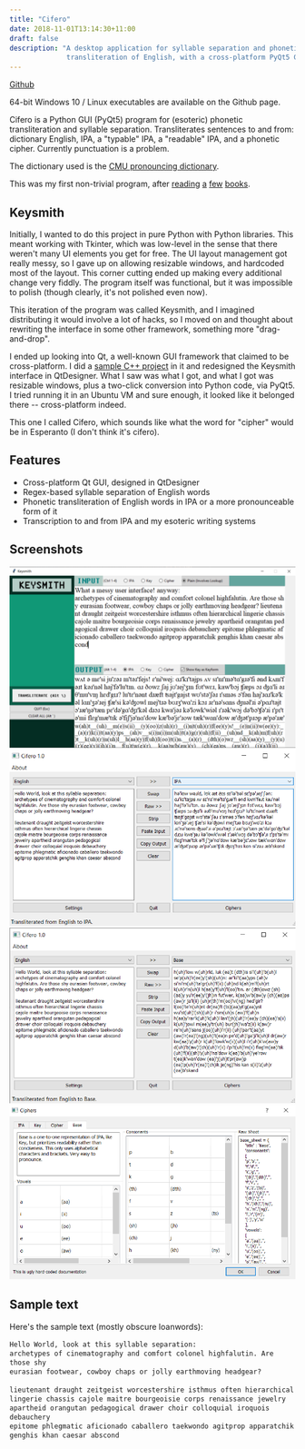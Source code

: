 ```yaml
---
title: "Cifero"
date: 2018-11-01T13:14:30+11:00
draft: false
description: "A desktop application for syllable separation and phonetic
              transliteration of English, with a cross-platform PyQt5 GUI."
---
```


[Github](https://github.com/jonjau/cifero)

64-bit Windows 10 / Linux executables are available on the Github page.

Cifero is a Python GUI (PyQt5) program for (esoteric)
phonetic transliteration and syllable separation. Transliterates sentences to
and from: dictionary English, IPA, a "typable" IPA, a "readable" IPA, and a
phonetic cipher. Currently punctuation is a problem.

The dictionary used is the
[CMU pronouncing dictionary](http://www.speech.cs.cmu.edu/cgi-bin/cmudict).

This was my first non-trivial program, after
[reading](https://www.amazon.com/Programming-Principles-Practice-Using-C/dp/0321543726)
[a](https://nostarch.com/automatestuff2)
[few](https://www.amazon.com/Fluent-Python-Concise-Effective-Programming/dp/1491946008)
[books](https://buildmedia.readthedocs.org/media/pdf/howtothink/latest/howtothink.pdf).

## Keysmith

Initially, I wanted to do this project in pure Python with Python libraries.
This meant working with Tkinter, which was low-level in the sense that there
weren't many UI elements you get for free. The UI layout management got really
messy, so I gave up on allowing resizable windows, and hardcoded most of the
layout. This corner cutting ended up making every additional change very
fiddly. The program itself was functional, but it was impossible to polish
(though clearly, it's not polished even now).

This iteration of the program was called Keysmith, and I imagined distributing
it would involve a lot of hacks, so I moved on and thought about rewriting the
interface in some other framework, something more "drag-and-drop".

I ended up looking into Qt, a well-known GUI framework that claimed to be
cross-platform. I did a
[sample C++ project](https://github.com/jonjau/countdown)
in it and redesigned the Keysmith interface in QtDesigner. What I saw was what
I got, and what I got was resizable windows, plus a two-click conversion into
Python code, via PyQt5. I tried running it in an Ubuntu VM and sure enough, it
looked like it belonged there -- cross-platform indeed.

This one I called Cifero, which sounds like what the word for "cipher" would
be in Esperanto (I don't think it's cifero).

## Features

* Cross-platform Qt GUI, designed in QtDesigner
* Regex-based syllable separation of English words
* Phonetic transliteration of English words in IPA or a more pronounceable
  form of it
* Transcription to and from IPA and my esoteric writing systems

## Screenshots

![keysmith](./keysmith.jpg)
![cifero1](./cifero1.jpg)
![cifero2](./cifero2.jpg)
![cifero5](./cifero5.jpg)

## Sample text

Here's the sample text (mostly obscure loanwords):

```_
Hello World, look at this syllable separation:
archetypes of cinematography and comfort colonel highfalutin. Are those shy
eurasian footwear, cowboy chaps or jolly earthmoving headgear?

lieutenant draught zeitgeist worcestershire isthmus often hierarchical
lingerie chassis cajole maitre bourgeoisie corps renaissance jewelry
apartheid orangutan pedagogical drawer choir colloquial iroquois debauchery
epitome phlegmatic aficionado caballero taekwondo agitprop apparatchik
genghis khan caesar abscond
```
